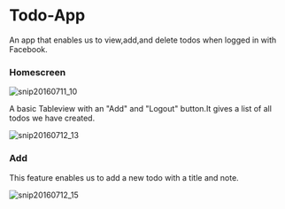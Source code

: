 # Todo-App
An app that enables us to view,add,and delete todos when logged in with Facebook.

### Homescreen

![snip20160711_10](https://cloud.githubusercontent.com/assets/16516636/16756434/a6e8e8a8-4822-11e6-94e8-09ed0183a7e5.png)

A basic Tableview with an "Add" and "Logout" button.It gives a list of all todos we have created.

![snip20160712_13](https://cloud.githubusercontent.com/assets/16516636/16756384/514dba22-4822-11e6-90c3-b7522e7d55a1.png)

### Add
This feature enables us to add a new todo with a title and note.


![snip20160712_15](https://cloud.githubusercontent.com/assets/16516636/16756668/5cfb17d2-4824-11e6-989a-890979593c96.png)
